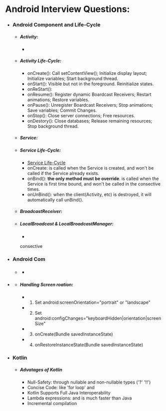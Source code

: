 # Android Interview Questions:

- ### Android Component and Life-Cycle

  + ##### Activity:
    + 

  + ##### Activity Life-Cycle:
    + onCreate(): Call setContentView(); Initialize display layout; Initialize variables; Start background thread.
    + onStart(): Visible but not in the foreground. Reinitialize states.
    + onReStart(): 
    + onResume(): Register dynamic Boardcast Receivers; Restart animations; Restore variables.
    + onPause(): Unregister Boardcast Receivers; Stop animations; Save variables; Commit Changes.
    + onStop(): Close server connections; Free resources.
    + onDestory(): Close databases; Release remaining resources; Stop background thread.

  + ##### Service:

  + ##### Service Life-Cycle:
    + [Service Life-Cycle](https://blog.csdn.net/carson_ho/article/details/53160137)
    + onCreate: is called when the Service is created, and won't be called if the Service already exists.
    + onBind(): **the only method must be override**. is called when the Service is first time bound, and won't be called in the consective times.
    + onUnBind(): when the client(Activity, etc) is destroyed, it will automatically call unBind().

  + ##### BroadcastReceiver:

  + ##### LocalBroadcast & LocalBroadcastManager:
    + 
    consective
- ### Android Com
    
  + #####
    +
    
- ###
    
  + ##### Handling Screen roation:
    + 1. Set android:screenOrientation="portrait" or "landscape"
    + 2. Set android:configChanges="keyboardHidden|orientation|screenSize"
    + 3. onCreate(Bundle savedInstanceState)
    + 4. onRestoreInstanceState(Bundle savedInstanceState)


- ### Kotlin

  + ##### Advatages of Kotlin
    + Null-Safety: through nullable and non-nullable types ('?' '!!')
    + Concise Code: like 'for loop' and 
    + Kotlin Supports Full Java Interoperability
    + Lambda expressions: and is much faster than Java
    + Incremental compilation